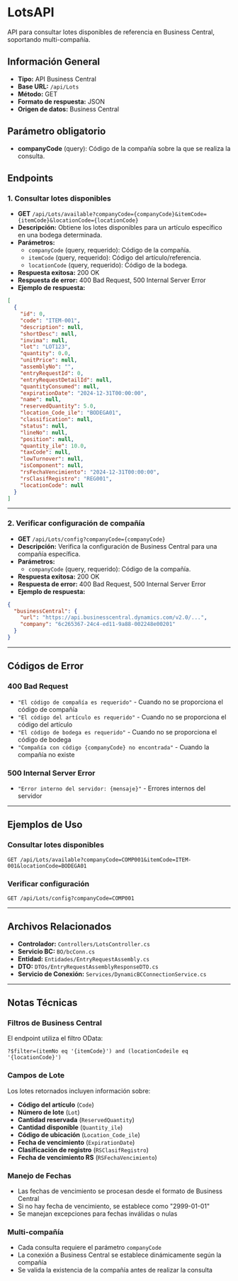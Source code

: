 # LotsAPI

API para consultar lotes disponibles de referencia en Business Central, soportando multi-compañía.

## Información General
- **Tipo:** API Business Central
- **Base URL:** `/api/Lots`
- **Método:** GET
- **Formato de respuesta:** JSON
- **Origen de datos:** Business Central

## Parámetro obligatorio
- **companyCode** (query): Código de la compañía sobre la que se realiza la consulta.

## Endpoints

### 1. Consultar lotes disponibles
- **GET** `/api/Lots/available?companyCode={companyCode}&itemCode={itemCode}&locationCode={locationCode}`
- **Descripción:** Obtiene los lotes disponibles para un artículo específico en una bodega determinada.
- **Parámetros:**
  - `companyCode` (query, requerido): Código de la compañía.
  - `itemCode` (query, requerido): Código del artículo/referencia.
  - `locationCode` (query, requerido): Código de la bodega.
- **Respuesta exitosa:** 200 OK
- **Respuesta de error:** 400 Bad Request, 500 Internal Server Error
- **Ejemplo de respuesta:**
```json
[
  {
    "id": 0,
    "code": "ITEM-001",
    "description": null,
    "shortDesc": null,
    "invima": null,
    "lot": "LOT123",
    "quantity": 0.0,
    "unitPrice": null,
    "assemblyNo": "",
    "entryRequestId": 0,
    "entryRequestDetailId": null,
    "quantityConsumed": null,
    "expirationDate": "2024-12-31T00:00:00",
    "name": null,
    "reservedQuantity": 5.0,
    "location_Code_ile": "BODEGA01",
    "classification": null,
    "status": null,
    "lineNo": null,
    "position": null,
    "quantity_ile": 10.0,
    "taxCode": null,
    "lowTurnover": null,
    "isComponent": null,
    "rsFechaVencimiento": "2024-12-31T00:00:00",
    "rsClasifRegistro": "REG001",
    "locationCode": null
  }
]
```

---

### 2. Verificar configuración de compañía
- **GET** `/api/Lots/config?companyCode={companyCode}`
- **Descripción:** Verifica la configuración de Business Central para una compañía específica.
- **Parámetros:**
  - `companyCode` (query, requerido): Código de la compañía.
- **Respuesta exitosa:** 200 OK
- **Respuesta de error:** 400 Bad Request, 500 Internal Server Error
- **Ejemplo de respuesta:**
```json
{
  "businessCentral": {
    "url": "https://api.businesscentral.dynamics.com/v2.0/...",
    "company": "6c265367-24c4-ed11-9a88-002248e00201"
  }
}
```

---

## Códigos de Error

### 400 Bad Request
- `"El código de compañía es requerido"` - Cuando no se proporciona el código de compañía
- `"El código del artículo es requerido"` - Cuando no se proporciona el código del artículo
- `"El código de bodega es requerido"` - Cuando no se proporciona el código de bodega
- `"Compañía con código {companyCode} no encontrada"` - Cuando la compañía no existe

### 500 Internal Server Error
- `"Error interno del servidor: {mensaje}"` - Errores internos del servidor

---

## Ejemplos de Uso

### Consultar lotes disponibles
```http
GET /api/Lots/available?companyCode=COMP001&itemCode=ITEM-001&locationCode=BODEGA01
```

### Verificar configuración
```http
GET /api/Lots/config?companyCode=COMP001
```

---

## Archivos Relacionados
- **Controlador:** `Controllers/LotsController.cs`
- **Servicio BC:** `BO/bcConn.cs`
- **Entidad:** `Entidades/EntryRequestAssembly.cs`
- **DTO:** `DTOs/EntryRequestAssemblyResponseDTO.cs`
- **Servicio de Conexión:** `Services/DynamicBCConnectionService.cs`

---

## Notas Técnicas

### Filtros de Business Central
El endpoint utiliza el filtro OData:
```
?$filter=(itemNo eq '{itemCode}') and (locationCodeile eq '{locationCode}')
```

### Campos de Lote
Los lotes retornados incluyen información sobre:
- **Código del artículo** (`Code`)
- **Número de lote** (`Lot`)
- **Cantidad reservada** (`ReservedQuantity`)
- **Cantidad disponible** (`Quantity_ile`)
- **Código de ubicación** (`Location_Code_ile`)
- **Fecha de vencimiento** (`ExpirationDate`)
- **Clasificación de registro** (`RSClasifRegistro`)
- **Fecha de vencimiento RS** (`RSFechaVencimiento`)

### Manejo de Fechas
- Las fechas de vencimiento se procesan desde el formato de Business Central
- Si no hay fecha de vencimiento, se establece como "2999-01-01"
- Se manejan excepciones para fechas inválidas o nulas

### Multi-compañía
- Cada consulta requiere el parámetro `companyCode`
- La conexión a Business Central se establece dinámicamente según la compañía
- Se valida la existencia de la compañía antes de realizar la consulta
